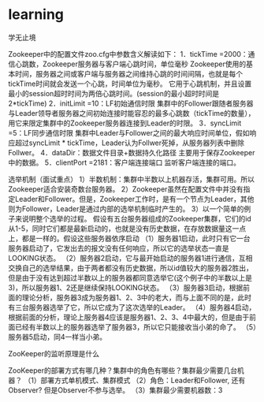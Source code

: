 # learning
学无止境

Zookeeper中的配置文件zoo.cfg中参数含义解读如下：
1．tickTime =2000：通信心跳数，Zookeeper服务器与客户端心跳时间，单位毫秒
Zookeeper使用的基本时间，服务器之间或客户端与服务器之间维持心跳的时间间隔，也就是每个tickTime时间就会发送一个心跳，时间单位为毫秒。
它用于心跳机制，并且设置最小的session超时时间为两倍心跳时间。(session的最小超时时间是2*tickTime)
2．initLimit =10：LF初始通信时限
集群中的Follower跟随者服务器与Leader领导者服务器之间初始连接时能容忍的最多心跳数（tickTime的数量），用它来限定集群中的Zookeeper服务器连接到Leader的时限。
3．syncLimit =5：LF同步通信时限
集群中Leader与Follower之间的最大响应时间单位，假如响应超过syncLimit * tickTime，Leader认为Follwer死掉，从服务器列表中删除Follwer。
4．dataDir：数据文件目录+数据持久化路径
主要用于保存Zookeeper中的数据。
5．clientPort =2181：客户端连接端口
监听客户端连接的端口。

选举机制（面试重点）
1）半数机制：集群中半数以上机器存活，集群可用。所以Zookeeper适合安装奇数台服务器。
2）Zookeeper虽然在配置文件中并没有指定Leader和Follower。但是，Zookeeper工作时，是有一个节点为Leader，其他则为Follower，Leader是通过内部的选举机制临时产生的。
3）以一个简单的例子来说明整个选举的过程。
假设有五台服务器组成的Zookeeper集群，它们的id从1-5，同时它们都是最新启动的，也就是没有历史数据，在存放数据量这一点上，都是一样的。假设这些服务器依序启动
（1）服务器1启动，此时只有它一台服务器启动了，它发出去的报文没有任何响应，所以它的选举状态一直是LOOKING状态。
（2）服务器2启动，它与最开始启动的服务器1进行通信，互相交换自己的选举结果，由于两者都没有历史数据，所以id值较大的服务器2胜出，但是由于没有达到超过半数以上的服务器都同意选举它(这个例子中的半数以上是3)，所以服务器1、2还是继续保持LOOKING状态。
（3）服务器3启动，根据前面的理论分析，服务器3成为服务器1、2、3中的老大，而与上面不同的是，此时有三台服务器选举了它，所以它成为了这次选举的Leader。
（4）服务器4启动，根据前面的分析，理论上服务器4应该是服务器1、2、3、4中最大的，但是由于前面已经有半数以上的服务器选举了服务器3，所以它只能接收当小弟的命了。
（5）服务器5启动，同4一样当小弟。

ZooKeeper的监听原理是什么

ZooKeeper的部署方式有哪几种？集群中的角色有哪些？集群最少需要几台机器？
（1）部署方式单机模式、集群模式
（2）角色：Leader和Follower, 还有Observer? 但是Observer不参与选举。
（3）集群最少需要机器数：3
